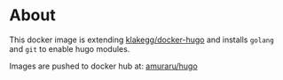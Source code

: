 # About

This docker image is extending [klakegg/docker-hugo](https://github.com/klakegg/docker-hugo) and installs `golang` and `git`
to enable hugo modules. 

  Images are pushed to docker hub at: [amuraru/hugo](https://hub.docker.com/r/amuraru/hugo/tags?page=1&ordering=last_updated)
